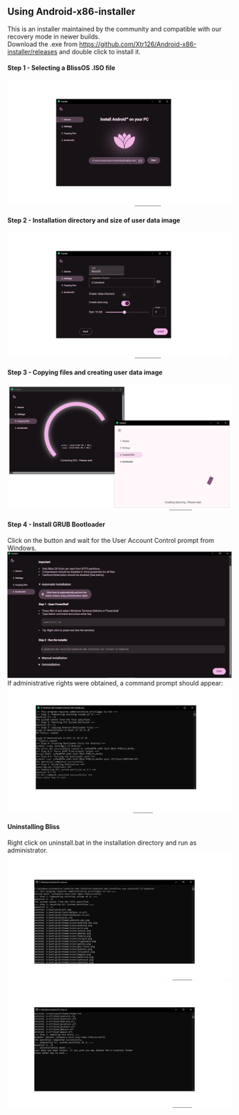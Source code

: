 ## Using Android-x86-installer
This is an installer maintained by the community and compatible with our recovery mode in newer builds.  
Download the .exe from https://github.com/Xtr126/Android-x86-installer/releases and double click to install it.
#### Step 1 -  Selecting a BlissOS .ISO file
![alt text](images/Screenshot1.png)

#### Step 2 - Installation directory and size of user data image
![alt text](images/Screenshot2.png)

#### Step 3 - Copying files and creating user data image 
![alt text](images/Screenshot3.png)

#### Step 4 - Install GRUB Bootloader
Click on the button and wait for the User Account Control prompt from Windows. 
![alt text](images/Screenshot4.png)
If administrative rights were obtained, a command prompt should appear:  
![alt text](images/Screenshot5.png)

#### Uninstalling Bliss 
Right click on uninstall.bat in the installation directory and run as administrator.
![alt text](images/Screenshot6.png)
![alt text](images/Screenshot7.png)

